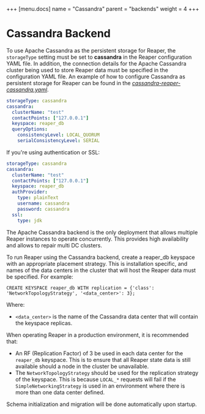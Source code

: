 +++
[menu.docs]
name = "Cassandra"
parent = "backends"
weight = 4
+++

# Cassandra Backend

To use Apache Cassandra as the persistent storage for Reaper, the `storageType` setting must be set to **cassandra** in the Reaper configuration YAML file. In addition, the connection details for the Apache Cassandra cluster being used to store Reaper data must be specified in the configuration YAML file. An example of how to configure Cassandra as persistent storage for Reaper can be found in the *[cassandra-reaper-cassandra.yaml](https://github.com/thelastpickle/cassandra-reaper/blob/master/src/packaging/resource/cassandra-reaper-cassandra.yaml)*.

```yaml
storageType: cassandra
cassandra:
  clusterName: "test"
  contactPoints: ["127.0.0.1"]
  keyspace: reaper_db
  queryOptions:
    consistencyLevel: LOCAL_QUORUM
    serialConsistencyLevel: SERIAL
```

If you're using authentication or SSL:

```yaml
storageType: cassandra
cassandra:
  clusterName: "test"
  contactPoints: ["127.0.0.1"]
  keyspace: reaper_db
  authProvider:
    type: plainText
    username: cassandra
    password: cassandra
  ssl:
    type: jdk
```

The Apache Cassandra backend is the only deployment that allows multiple Reaper instances to operate concurrently. This provides high availability and allows to repair multi DC clusters.

To run Reaper using the Cassandra backend, create a reaper_db keyspace with an appropriate placement strategy. This is installation specific, and names of the data centers in the cluster that will host the Reaper data must be specified. For example:

```none
CREATE KEYSPACE reaper_db WITH replication = {'class': 'NetworkTopologyStrategy', '<data_center>': 3};
```

Where:

* `<data_center>` is the name of the Cassandra data center that will contain the keyspace replicas.

When operating Reaper in a production environment, it is recommended that:

* An RF (Replication Factor) of 3 be used in each data center for the `reaper_db` keyspace. This is to ensure that all Reaper state data is still available should a node in the cluster be unavailable.
* The `NetworkTopologyStrategy` should be used for the replication strategy of the keyspace. This is because `LOCAL_*` requests will fail if the `SimpleNetworkingStrategy` is used in an environment where there is more than one data center defined.

Schema initialization and migration will be done automatically upon startup.